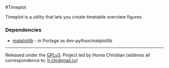 #Timeplot

Timeplot is a utility that lets you create timetable overview figures.

### Dependencies
* [matplotlib](http://matplotlib.org/) - in Portage as dev-python/matplotlib

---
Released under the [GPLv3](http://www.gnu.org/licenses/gpl-3.0.html).
Project led by Horea Christian (address all correspondence to: h.chr@mail.ru)

